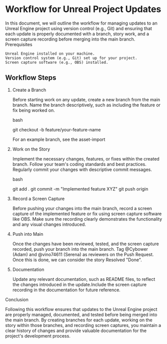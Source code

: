 # Workflow for Unreal Project Updates

In this document, we will outline the workflow for managing updates to an Unreal Engine project using version control (e.g., Git) and ensuring that each update is properly documented with a branch, story work, and a screen capture recording before merging into the main branch.
Prerequisites

    Unreal Engine installed on your machine.
    Version control system (e.g., Git) set up for your project.
    Screen capture software (e.g., OBS) installed.

## Workflow Steps

1. Create a Branch

    Before starting work on any update, create a new branch from the main branch.
    Name the branch descriptively, such as including the feature or fix being
    worked on.

    bash

    git checkout -b feature/your-feature-name

    For an example branch, see the asset-import

2. Work on the Story

    Implement the necessary changes, features, or fixes within the created branch.
    Follow your team's coding standards and best practices.
    Regularly commit your changes with descriptive commit messages.

    bash

    git add .
    git commit -m "Implemented feature XYZ"
    git push origin

3. Record a Screen Capture

    Before pushing your changes into the main branch, record a screen capture
    of the implemented feature or fix using screen capture software like OBS.
    Make sure the recording clearly demonstrates the functionality and any visual
    changes introduced.

4. Push into Main

    Once the changes have been reviewed, tested, and the screen capture recorded,
    push your branch into the main branch. Tag @Cybower (Adam) and @vino74611
    (Serena) as reviewers on the Push Request. Once this is done, we can consider
    the story Resolved "Done".

5. Documentation

    Update any relevant documentation, such as README files, to reflect the changes
    introduced in the update.Include the screen capture recording in the documentation
    for future reference.

Conclusion

Following this workflow ensures that updates to the Unreal Engine project are properly managed, documented, and tested before being merged into the main branch. By creating branches for each update, working on the story within those branches, and recording screen captures, you maintain a clear history of changes and provide valuable documentation for the project's development process.
